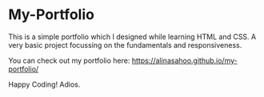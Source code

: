 # My-Portfolio

This is a simple portfolio which I designed while learning HTML and CSS. A very basic project focussing on the fundamentals and responsiveness.

You can check out my portfolio here: https://alinasahoo.github.io/my-portfolio/

Happy Coding! Adios.
